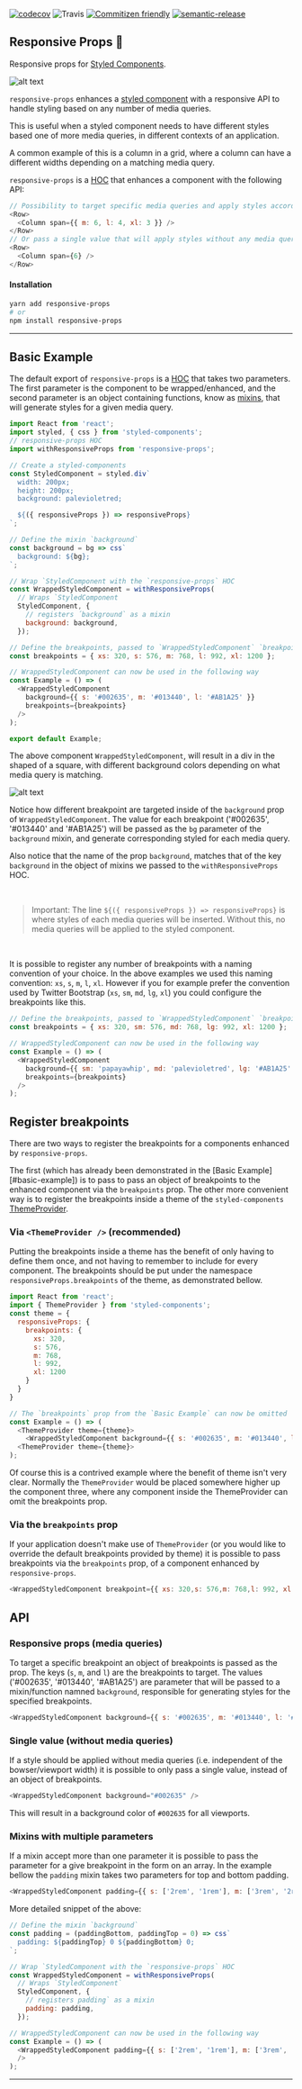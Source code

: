 [![codecov](https://codecov.io/gh/johnnyBira/responsive-props/branch/develop/graph/badge.svg)](https://codecov.io/gh/johnnyBira/responsive-props)
![Travis](https://img.shields.io/travis/johnnyBira/responsive-props.svg)
[![Commitizen friendly](https://img.shields.io/badge/commitizen-friendly-brightgreen.svg)](http://commitizen.github.io/cz-cli/)
[![semantic-release](https://img.shields.io/badge/%20%20%F0%9F%93%A6%F0%9F%9A%80-semantic--release-e10079.svg)](https://github.com/semantic-release/semantic-release)


## Responsive Props 💅
Responsive props for [Styled Components](https://www.styled-components.com/).

![alt text](https://raw.githubusercontent.com/johnnyBira/responsive-props/master/docs/images/demoExample.gif "Demo Exmaple")

`responsive-props` enhances a [styled component](https://www.styled-components.com/) with a responsive API to handle styling based on any number of media queries.

This is useful when a styled component needs to have different styles based one of more media queries, in different contexts of an application.

A common example of this is a column in a grid, where a column can have a different widths depending on a matching media query.

`responsive-props` is a [HOC](https://reactjs.org/docs/higher-order-components.html) that enhances a component with the following API:

```javascript
// Possibility to target specific media queries and apply styles accordingly
<Row>
  <Column span={{ m: 6, l: 4, xl: 3 }} />
</Row>
// Or pass a single value that will apply styles without any media queries
<Row>
  <Column span={6} />
</Row>
```

#### Installation

```sh
yarn add responsive-props
# or
npm install responsive-props
```
---

## Basic Example

The default export of `responsive-props` is a [HOC](https://reactjs.org/docs/higher-order-components.html) that takes two parameters. The first parameter is the component to be wrapped/enhanced, and the second parameter is an object containing functions, know as [mixins](https://github.com/styled-components/styled-components/blob/master/docs/tips-and-tricks.md#more-powerful-example), that will generate styles for a given media query.

```javascript
import React from 'react';
import styled, { css } from 'styled-components';
// responsive-props HOC
import withResponsiveProps from 'responsive-props';

// Create a styled-components
const StyledComponent = styled.div`
  width: 200px;
  height: 200px;
  background: palevioletred;

  ${({ responsiveProps }) => responsiveProps}
`;

// Define the mixin `background`
const background = bg => css`
  background: ${bg};
`;

// Wrap `StyledComponent with the `responsive-props` HOC
const WrappedStyledComponent = withResponsiveProps(
  // Wraps `StyledComponent
  StyledComponent, {
    // registers ´background` as a mixin
    background: background,
  });

// Define the breakpoints, passed to `WrappedStyledComponent` `breakpoints` prop bellow
const breakpoints = { xs: 320, s: 576, m: 768, l: 992, xl: 1200 };

// WrappedStyledComponent can now be used in the following way
const Example = () => (
  <WrappedStyledComponent
    background={{ s: '#002635', m: '#013440', l: '#AB1A25' }}
    breakpoints={breakpoints}
  />
);

export default Example;
```

The above component `WrappedStyledComponent`, will result in a div in the shaped of a square, with different background colors depending on what media query is matching.

![alt text](https://raw.githubusercontent.com/johnnyBira/responsive-props/master/docs/images/basicExample.gif "Basic Exmaple")

Notice how different breakpoint are targeted inside of the `background` prop of `WrappedStyledComponent`. The value for each breakpoint ('#002635', '#013440' and '#AB1A25') will be passed as the `bg` parameter of the `background` mixin, and generate corresponding styled for each media query.

Also notice that the name of the prop `background`, matches that of the key `background` in the object of mixins we passed to the `withResponsiveProps` HOC.

<br/>

> Important: The line `${({ responsiveProps }) => responsiveProps}` is where styles of each media queries will be inserted. Without this, no media queries will be applied to the styled component.

<br/>

It is possible to register any number of breakpoints with a naming convention of your choice. In the above examples we used this naming convention:  `xs`, `s`, `m`, `l`, `xl`. However if you for example prefer the convention used by Twitter Bootstrap (`xs`, `sm`, `md`, `lg`, `xl`) you could configure the breakpoints like this.

```javascript
// Define the breakpoints, passed to `WrappedStyledComponent` `breakpoints` prop bellow
const breakpoints = { xs: 320, sm: 576, md: 768, lg: 992, xl: 1200 };

// WrappedStyledComponent can now be used in the following way
const Example = () => (
  <WrappedStyledComponent
    background={{ sm: 'papayawhip', md: 'palevioletred', lg: '#AB1A25' }}
    breakpoints={breakpoints}
  />
);
```

## Register breakpoints

There are two ways to register the breakpoints for a components enhanced by `responsive-props`.

The first (which has already been demonstrated in the [Basic Example][#basic-example]) is to pass to pass an object of breakpoints to the enhanced component via the `breakpoints` prop. The other more convenient way is to register the breakpoints inside a theme of the `styled-components` [ThemeProvider](https://www.styled-components.com/docs/advanced#theming).

### Via `<ThemeProvider />` (recommended)

Putting the breakpoints inside a theme has the benefit of only having to define them once, and not having to remember to include for every component.
The breakpoints should be put under the namespace `responsiveProps.breakpoints` of the theme, as demonstrated bellow.

```javascript
import React from 'react';
import { ThemeProvider } from 'styled-components';
const theme = {
  responsiveProps: {
    breakpoints: {
      xs: 320,
      s: 576,
      m: 768,
      l: 992,
      xl: 1200
    }
  }
}

// The `breakpoints` prop from the `Basic Example` can now be omitted
const Example = () => (
  <ThemeProvider theme={theme}>
    <WrappedStyledComponent background={{ s: '#002635', m: '#013440', l: '#AB1A25' }} />
  <ThemeProvider theme={theme}>
);

```
Of course this is a contrived example where the benefit of theme isn't very clear. Normally the `ThemeProvider` would be placed somewhere higher up the component three, where any component inside the ThemeProvider can omit the breakpoints prop.

### Via the `breakpoints` prop

If your application doesn't make use of `ThemeProvider` (or you would like to override the default breakpoints provided by theme) it is possible to pass breakpoints via the `breakpoints` prop, of a component enhanced by `responsive-props`.

```javascript
<WrappedStyledComponent breakpoint={{ xs: 320,s: 576,m: 768,l: 992, xl: 1200 }} >
```

## API

### Responsive props (media queries)

  To target a specific breakpoint an object of breakpoints is passed as the prop. The keys (`s`, `m`, and `l`) are the breakpoints to target. The values ('#002635', '#013440', '#AB1A25') are parameter that will be passed to a mixin/function namned `background`, responsible for generating styles for the specified breakpoints.

```javascript
<WrappedStyledComponent background={{ s: '#002635', m: '#013440', l: '#AB1A25' }} />
```

### Single value (without media queries)

If a style should be applied without media queries (i.e. independent of the bowser/viewport width) it is possible to only pass a single value, instead of an object of breakpoints.

```javascript
<WrappedStyledComponent background="#002635" />
```
This will result in a background color of `#002635` for all viewports.

### Mixins with multiple parameters

If a mixin accept more than one parameter it is possible to pass the parameter for a give breakpoint in the form on an array. In the example bellow the `padding` mixin takes two parameters for top and bottom padding.

```javascript
<WrappedStyledComponent padding={{ s: ['2rem', '1rem'], m: ['3rem', '2rem'] }}
```

More detailed snippet of the above:
```javascript
// Define the mixin `background`
const padding = (paddingBottom, paddingTop = 0) => css`
  padding: ${paddingTop} 0 ${paddingBottom} 0;
`;

// Wrap `StyledComponent with the `responsive-props` HOC
const WrappedStyledComponent = withResponsiveProps(
  // Wraps `StyledComponent`
  StyledComponent, {
    // registers padding` as a mixin
    padding: padding,
  });

// WrappedStyledComponent can now be used in the following way
const Example = () => (
  <WrappedStyledComponent padding={{ s: ['2rem', '1rem'], m: ['3rem', '2rem'] }}
  />
);
```
---
